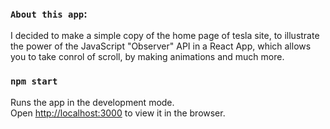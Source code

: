 ### `About this app`: 
I decided to make a simple copy of the home page of tesla site, to illustrate the power of the JavaScript "Observer" API in a React App, which allows you to take conrol of scroll, by making animations and much more.


### `npm start`

Runs the app in the development mode.\
Open [http://localhost:3000](http://localhost:3000) to view it in the browser.

